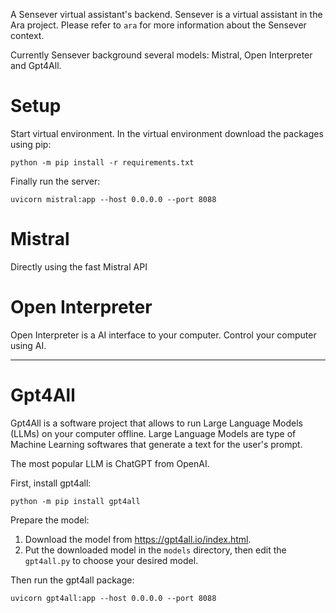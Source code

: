 A Sensever virtual assistant's backend. Sensever is a virtual assistant in the Ara project.
Please refer to `ara` for more information about the Sensever context.

Currently Sensever background several models: Mistral, Open Interpreter and Gpt4All.

# Setup

Start virtual environment. In the virtual environment download the packages using pip:

`python -m pip install -r requirements.txt`


Finally run the server:

```shell
uvicorn mistral:app --host 0.0.0.0 --port 8088
```
# Mistral
Directly using the fast Mistral API

# Open Interpreter
Open Interpreter is a AI interface to your computer. Control your computer using AI.

---
# Gpt4All
Gpt4All is a software project that allows to run Large Language Models (LLMs) on your computer offline.
Large Language Models are type of Machine Learning softwares that generate a text for the user's prompt.

The most popular LLM is ChatGPT from OpenAI.

First, install gpt4all:
```
python -m pip install gpt4all
```

Prepare the model:
1. Download the model from https://gpt4all.io/index.html.
2. Put the downloaded model in the `models` directory, then edit the `gpt4all.py` to choose your desired model.


Then run the gpt4all package:

```
uvicorn gpt4all:app --host 0.0.0.0 --port 8088
```